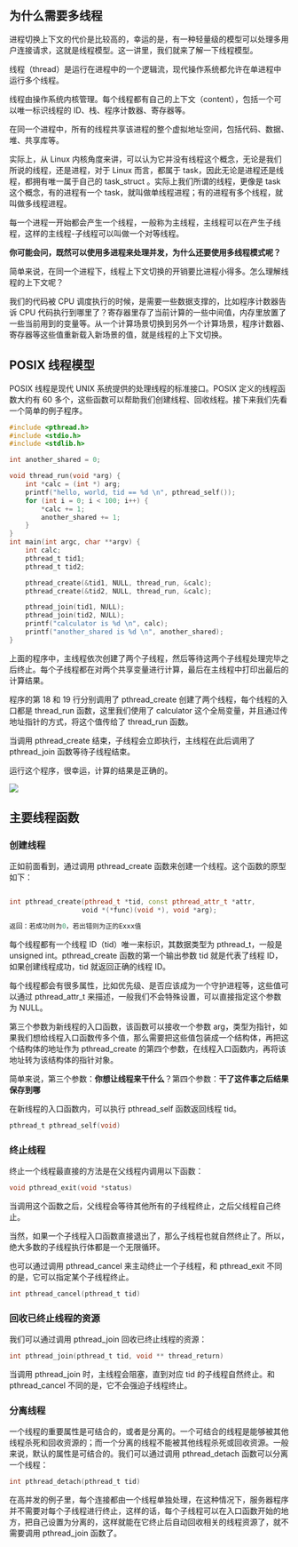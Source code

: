 ## 为什么需要多线程

进程切换上下文的代价是比较高的，幸运的是，有一种轻量级的模型可以处理多用户连接请求，这就是线程模型。这一讲里，我们就来了解一下线程模型。

线程（thread）是运行在进程中的一个逻辑流，现代操作系统都允许在单进程中运行多个线程。

线程由操作系统内核管理。每个线程都有自己的上下文（content），包括一个可以唯一标识线程的 ID、栈、程序计数器、寄存器等。

在同一个进程中，所有的线程共享该进程的整个虚拟地址空间，包括代码、数据、堆、共享库等。

实际上，从 Linux 内核角度来讲，可以认为它并没有线程这个概念，无论是我们所说的线程，还是进程，对于 Linux 而言，都属于 task，因此无论是进程还是线程，都拥有唯一属于自己的 task_struct 。实际上我们所谓的线程，更像是 task 这个概念，有的进程有一个 task，就叫做单线程进程；有的进程有多个线程，就叫做多线程进程。

每一个进程一开始都会产生一个线程，一般称为主线程，主线程可以在产生子线程，这样的主线程-子线程可以叫做一个对等线程。

**你可能会问，既然可以使用多进程来处理并发，为什么还要使用多线程模式呢？**

简单来说，在同一个进程下，线程上下文切换的开销要比进程小得多。怎么理解线程的上下文呢？

我们的代码被 CPU 调度执行的时候，是需要一些数据支撑的，比如程序计数器告诉 CPU 代码执行到哪里了？寄存器里存了当前计算的一些中间值，内存里放置了一些当前用到的变量等。从一个计算场景切换到另外一个计算场景，程序计数器、寄存器等这些值重新载入新场景的值，就是线程的上下文切换。

## POSIX 线程模型

POSIX 线程是现代 UNIX 系统提供的处理线程的标准接口。POSIX 定义的线程函数大约有 60 多个，这些函数可以帮助我们创建线程、回收线程。接下来我们先看一个简单的例子程序。

```c
#include <pthread.h>
#include <stdio.h>
#include <stdlib.h>

int another_shared = 0;

void thread_run(void *arg) {
    int *calc = (int *) arg;
    printf("hello, world, tid == %d \n", pthread_self());
    for (int i = 0; i < 100; i++) {
        *calc += 1;
        another_shared += 1;
    }
}
int main(int argc, char **argv) {
    int calc;
    pthread_t tid1;
    pthread_t tid2;

    pthread_create(&tid1, NULL, thread_run, &calc);
    pthread_create(&tid2, NULL, thread_run, &calc);

    pthread_join(tid1, NULL);
    pthread_join(tid2, NULL);
    printf("calculator is %d \n", calc); 
    printf("another_shared is %d \n", another_shared);
}
```

上面的程序中，主线程依次创建了两个子线程，然后等待这两个子线程处理完毕之后终止。每个子线程都在对两个共享变量进行计算，最后在主线程中打印出最后的计算结果。

程序的第 18 和 19 行分别调用了 pthread_create 创建了两个线程，每个线程的入口都是 thread_run 函数，这里我们使用了 calculator 这个全局变量，并且通过传地址指针的方式，将这个值传给了 thread_run 函数。

当调用 pthread_create 结束，子线程会立即执行，主线程在此后调用了 pthread_join 函数等待子线程结束。

运行这个程序，很幸运，计算的结果是正确的。

![](https://cdn.jsdelivr.net/gh/rongweihe/ImageHost01/epoll/thread-02.png)

## 主要线程函数

### 创建线程

正如前面看到，通过调用 pthread_create 函数来创建一个线程。这个函数的原型如下：

```c++

int pthread_create(pthread_t *tid, const pthread_attr_t *attr,
　　　　　　　　　　　void *(*func)(void *), void *arg);

返回：若成功则为0，若出错则为正的Exxx值
```

每个线程都有一个线程 ID（tid）唯一来标识，其数据类型为 pthread_t，一般是 unsigned int。pthread_create 函数的第一个输出参数 tid 就是代表了线程 ID，如果创建线程成功，tid 就返回正确的线程 ID。

每个线程都会有很多属性，比如优先级、是否应该成为一个守护进程等，这些值可以通过 pthread_attr_t 来描述，一般我们不会特殊设置，可以直接指定这个参数为 NULL。

第三个参数为新线程的入口函数，该函数可以接收一个参数 arg，类型为指针，如果我们想给线程入口函数传多个值，那么需要把这些值包装成一个结构体，再把这个结构体的地址作为 pthread_create 的第四个参数，在线程入口函数内，再将该地址转为该结构体的指针对象。

简单来说，第三个参数：**你想让线程来干什么**？第四个参数：**干了这件事之后结果保存到哪**

在新线程的入口函数内，可以执行 pthread_self 函数返回线程 tid。

```c
pthread_t pthread_self(void)
```

### 终止线程

终止一个线程最直接的方法是在父线程内调用以下函数：

```c
void pthread_exit(void *status)
```

当调用这个函数之后，父线程会等待其他所有的子线程终止，之后父线程自己终止。

当然，如果一个子线程入口函数直接退出了，那么子线程也就自然终止了。所以，绝大多数的子线程执行体都是一个无限循环。

也可以通过调用 pthread_cancel 来主动终止一个子线程，和 pthread_exit 不同的是，它可以指定某个子线程终止。

```c
int pthread_cancel(pthread_t tid)
```

### 回收已终止线程的资源

我们可以通过调用 pthread_join 回收已终止线程的资源：

```c
int pthread_join(pthread_t tid, void ** thread_return)
```

当调用 pthread_join 时，主线程会阻塞，直到对应 tid 的子线程自然终止。和 pthread_cancel 不同的是，它不会强迫子线程终止。

### 分离线程

一个线程的重要属性是可结合的，或者是分离的。一个可结合的线程是能够被其他线程杀死和回收资源的；而一个分离的线程不能被其他线程杀死或回收资源。一般来说，默认的属性是可结合的。我们可以通过调用 pthread_detach 函数可以分离一个线程：

```c
int pthread_detach(pthread_t tid)
```

在高并发的例子里，每个连接都由一个线程单独处理，在这种情况下，服务器程序并不需要对每个子线程进行终止，这样的话，每个子线程可以在入口函数开始的地方，把自己设置为分离的，这样就能在它终止后自动回收相关的线程资源了，就不需要调用 pthread_join 函数了。